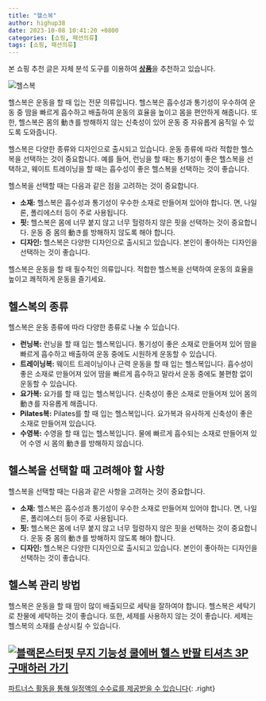 ```yaml
---
title: "헬스복"
author: highup38
date: 2023-10-08 10:41:20 +0800
categories: [쇼핑, 패션의류]
tags: [쇼핑, 패션의류]
---
```


본 쇼핑 추천 글은 자체 분석 도구를 이용하여 [**상품**](https://link.coupang.com/a/bao1ui)을 추천하고 있습니다.

![헬스복](https://source.unsplash.com/1600x900/?헬스복)

헬스복은 운동을 할 때 입는 전문 의류입니다. 헬스복은 흡수성과 통기성이 우수하여 운동 중 땀을 빠르게 흡수하고 배출하여 운동의 효율을 높이고 몸을 편안하게 해줍니다. 또한, 헬스복은 몸의 動き를 방해하지 않는 신축성이 있어 운동 중 자유롭게 움직일 수 있도록 도와줍니다.

헬스복은 다양한 종류와 디자인으로 출시되고 있습니다. 운동 종류에 따라 적합한 헬스복을 선택하는 것이 중요합니다. 예를 들어, 런닝을 할 때는 통기성이 좋은 헬스복을 선택하고, 웨이트 트레이닝을 할 때는 흡수성이 좋은 헬스복을 선택하는 것이 좋습니다.

헬스복을 선택할 때는 다음과 같은 점을 고려하는 것이 중요합니다.

* **소재:** 헬스복은 흡수성과 통기성이 우수한 소재로 만들어져 있어야 합니다. 면, 나일론, 폴리에스터 등이 주로 사용됩니다.
* **핏:** 헬스복은 몸에 너무 붙지 않고 너무 헐렁하지 않은 핏을 선택하는 것이 중요합니다. 운동 중 몸의 動き를 방해하지 않도록 해야 합니다.
* **디자인:** 헬스복은 다양한 디자인으로 출시되고 있습니다. 본인이 좋아하는 디자인을 선택하는 것이 좋습니다.

헬스복은 운동을 할 때 필수적인 의류입니다. 적합한 헬스복을 선택하여 운동의 효율을 높이고 쾌적하게 운동을 즐기세요.

## 헬스복의 종류

헬스복은 운동 종류에 따라 다양한 종류로 나눌 수 있습니다.

* **런닝복:** 런닝을 할 때 입는 헬스복입니다. 통기성이 좋은 소재로 만들어져 있어 땀을 빠르게 흡수하고 배출하여 운동 중에도 시원하게 운동할 수 있습니다.
* **트레이닝복:** 웨이트 트레이닝이나 근력 운동을 할 때 입는 헬스복입니다. 흡수성이 좋은 소재로 만들어져 있어 땀을 빠르게 흡수하고 말라서 운동 중에도 불편함 없이 운동할 수 있습니다.
* **요가복:** 요가를 할 때 입는 헬스복입니다. 신축성이 좋은 소재로 만들어져 있어 몸의 動き를 자유롭게 해줍니다.
* **Pilates복:** Pilates를 할 때 입는 헬스복입니다. 요가복과 유사하게 신축성이 좋은 소재로 만들어져 있습니다.
* **수영복:** 수영을 할 때 입는 헬스복입니다. 물에 빠르게 흡수되는 소재로 만들어져 있어 수영 시 몸의 動き를 방해하지 않습니다.

## 헬스복을 선택할 때 고려해야 할 사항

헬스복을 선택할 때는 다음과 같은 사항을 고려하는 것이 중요합니다.

* **소재:** 헬스복은 흡수성과 통기성이 우수한 소재로 만들어져 있어야 합니다. 면, 나일론, 폴리에스터 등이 주로 사용됩니다.
* **핏:** 헬스복은 몸에 너무 붙지 않고 너무 헐렁하지 않은 핏을 선택하는 것이 중요합니다. 운동 중 몸의 動き를 방해하지 않도록 해야 합니다.
* **디자인:** 헬스복은 다양한 디자인으로 출시되고 있습니다. 본인이 좋아하는 디자인을 선택하는 것이 좋습니다.

## 헬스복 관리 방법

헬스복은 운동을 할 때 땀이 많이 배출되므로 세탁을 잘하여야 합니다. 헬스복은 세탁기로 찬물에 세탁하는 것이 좋습니다. 또한, 세제를 사용하지 않는 것이 좋습니다. 세제는 헬스복의 소재를 손상시킬 수 있습니다.


[![블랙몬스터핏 무지 기능성 쿨에버 헬스 반팔 티셔츠 3P](https://thumbnail10.coupangcdn.com/thumbnails/remote/230x230ex/image/vendor_inventory/6e98/a2a006b54f595255d15b877f7ea986dec978b02e3ceb4102633eea890a92.jpg "블랙몬스터핏 무지 기능성 쿨에버 헬스 반팔 티셔츠 3P")](https://link.coupang.com/re/AFFSDP?lptag=AF1030537&subid=&pageKey=6321766904&traceid=V0-153&itemId=13179192855&vendorItemId=80437800746)
<br>
[**구매하러 가기**](https://link.coupang.com/re/AFFSDP?lptag=AF1030537&subid=&pageKey=6321766904&traceid=V0-153&itemId=13179192855&vendorItemId=80437800746)
---
[파트너스 활동을 통해 일정액의 수수료를 제공받을 수 있습니다](https://link.coupang.com/a/bao1ui){: .right}